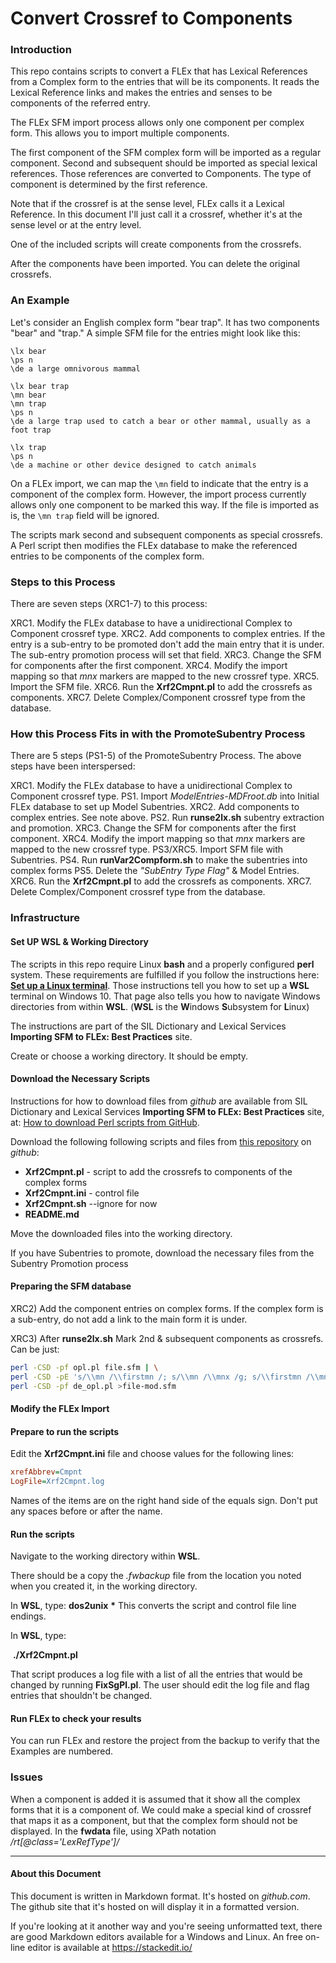 # Convert Crossref to Components

### Introduction

This repo contains scripts to convert a FLEx that has Lexical References from a Complex form to the entries that will be its components. It reads the Lexical Reference links and makes the entries and senses to be components of the referred entry.

The FLEx SFM import process allows only one component per complex form. This allows you to import multiple components.

The first component of the SFM complex form will be imported as a regular component. Second and subsequent should be imported as special lexical references. Those references are converted to Components. The type of component is determined by the first reference.

Note that if the crossref is at the sense level, FLEx calls it a Lexical Reference. In this document I'll just call it a crossref, whether it's at the sense level or at the entry level.

One of the included scripts will create components from the crossrefs.

After the components have been imported. You can delete the original crossrefs.

### An Example

Let's consider an English complex form "bear trap". It has two components "bear" and "trap." A simple SFM file for the entries might look like this:

````SFM
\lx bear
\ps n
\de a large omnivorous mammal

\lx bear trap
\mn bear
\mn trap
\ps n
\de a large trap used to catch a bear or other mammal, usually as a foot trap

\lx trap
\ps n
\de a machine or other device designed to catch animals
````
On a FLEx import, we can map the `\mn` field to indicate that the entry is a component of the complex form. However, the import process currently allows only one component to be marked this way. If the file is imported as is, the `\mn trap` field will be ignored.

The scripts mark second and subsequent components as special crossrefs. A Perl script then modifies the FLEx database to make the referenced entries to be components of the complex form.

### Steps to this Process

There are seven steps (XRC1-7) to this process:

XRC1. Modify the FLEx database to have a unidirectional Complex to Component crossref type.
XRC2. Add components to complex entries. If the entry is a sub-entry to be promoted don't add the main entry that it is under. The sub-entry promotion process will set that field.
XRC3. Change the SFM for components after the first component.
XRC4. Modify the import mapping so that *mnx* markers are mapped to the new crossref type.
XRC5. Import the SFM file. 
XRC6. Run the **Xrf2Cmpnt.pl** to add the crossrefs as components.
XRC7. Delete Complex/Component crossref type from the database.

### How this Process Fits in with the PromoteSubentry Process

There are 5 steps (PS1-5) of the PromoteSubentry Process. The above steps have been interspersed:

XRC1. Modify the FLEx database to have a unidirectional Complex to Component crossref type.
PS1. Import  *ModelEntries-MDFroot.db*  into Initial FLEx database to set up Model Subentries.
XRC2. Add components to complex entries. See note above.
PS2. Run **runse2lx.sh** subentry extraction and promotion.
XRC3. Change the SFM for components after the first component.
XRC4. Modify the import mapping so that *mnx* markers are mapped to the new crossref type.
PS3/XRC5. Import SFM file with Subentries.
PS4. Run **runVar2Compform.sh** to make the subentries into complex forms
PS5. Delete the  *"SubEntry Type Flag"* & Model Entries.
XRC6. Run the **Xrf2Cmpnt.pl** to add the crossrefs as components.
XRC7. Delete Complex/Component crossref type from the database.

### Infrastructure

#### Set UP WSL & Working Directory

The scripts in this repo require Linux **bash** and a properly configured **perl** system. These requirements are fulfilled if you follow the instructions here: [**Set up a Linux terminal**](https://sites.google.com/sil.org/importing-sfm-to-flex/workflow/i-set-up-infrastructure/b-set-up-a-linux-terminal).  Those instructions tell you how to set up a **WSL** terminal on Windows 10. That page also tells you how to navigate Windows directories from within **WSL**. (**WSL** is the **W**indows **S**ubsystem for **L**inux)

The instructions are part of the SIL Dictionary and Lexical Services **Importing SFM to FLEx: Best Practices** site.

Create or choose a working directory. It should be empty.

#### Download the Necessary Scripts

Instructions for how to download files from *github* are available from SIL Dictionary and Lexical Services **Importing SFM to FLEx: Best Practices** site, at: [How to download Perl scripts from GitHub](https://sites.google.com/sil.org/importing-sfm-to-flex/workflow/i-set-up-infrastructure/c-how-to-download-perl-scripts-from-github).

Download the following following scripts and files from [this repository](https://github.com/WesPeacock/Xrf2Cmpnt) on *github*:

* **Xrf2Cmpnt.pl** - script to add the crossrefs to components of the complex forms
* **Xrf2Cmpnt.ini** - control file
* **Xrf2Cmpnt.sh** --ignore for now
* **README.md**

Move the downloaded files into the working directory.

If you have Subentries to promote, download the necessary files from the Subentry Promotion process

#### Preparing the SFM database

XRC2) Add the component entries on complex forms. If the complex form is a sub-entry, do not add a link to the main form it is under. 

XRC3) After **runse2lx.sh** Mark 2nd & subsequent components as crossrefs. Can be just:

````bash
perl -CSD -pf opl.pl file.sfm | \
perl -CSD -pE 's/\\mn /\\firstmn /; s/\\mn /\\mnx /g; s/\\firstmn /\\mn /;' | \
perl -CSD -pf de_opl.pl >file-mod.sfm
````

#### Modify the FLEx Import



#### Prepare to run the scripts

Edit the **Xrf2Cmpnt.ini** file and choose values for the following lines:

````ini
xrefAbbrev=Cmpnt
LogFile=Xrf2Cmpnt.log
````
Names of the items are on the right hand side of the equals sign. Don't put any spaces before or after the name.

#### Run the scripts

Navigate to the working directory within **WSL**.

There should be a copy the *.fwbackup* file from the location you noted when you created it, in the working directory.

In **WSL**, type:
	**dos2unix** **\***
This converts the script and control file line endings.

In **WSL**, type:

​	**./Xrf2Cmpnt.pl** 

That script produces a log file with a list of all the entries that would be changed by running **FixSgPl.pl**. The user should edit the log file and flag entries that shouldn't be changed.

#### Run FLEx to check your results

You can run FLEx and restore the project from the backup to verify that the Examples are numbered.

### Issues

When a component is added it is assumed that it show all the complex forms that it is a component of. We could make a special kind of crossref that maps it as a component, but that the complex form should not be displayed. In the **fwdata** file, using XPath notation */rt[@class='LexRefType']/*


***

#### About this Document

This document is written in Markdown format. It's hosted on *github.com*. The github site that it's hosted on will display it in a formatted version.

If you're looking at it another way and you're seeing unformatted text, there are good Markdown editors available for a Windows and Linux. An free on-line editor is available at https://stackedit.io/ 
